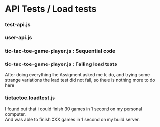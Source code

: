 API Tests / Load tests
=======

### test-api.js


### user-api.js


### tic-tac-toe-game-player.js : Sequential code
 
### tic-tac-toe-game-player.js : Failing load tests
After doing everything the Assigment asked me to do, and trying some strange variations the load test did not fail, so there is nothing more to do here 

### tictactoe.loadtest.js
I found out that i could finish 30 games in 1 second on my personal computer.  
And was able to finish XXX games in 1 second on my build server.
